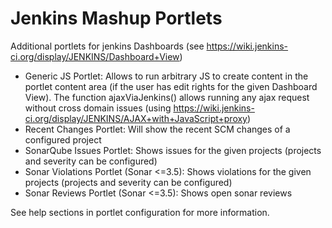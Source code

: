 Jenkins Mashup Portlets
=======================

Additional portlets for jenkins Dashboards (see https://wiki.jenkins-ci.org/display/JENKINS/Dashboard+View)

- Generic JS Portlet: Allows to run arbitrary JS to create content in the portlet 
  content area (if the user has edit rights for the given Dashboard View). The function ajaxViaJenkins() 
  allows running any ajax request without cross domain 
  issues (using https://wiki.jenkins-ci.org/display/JENKINS/AJAX+with+JavaScript+proxy)
- Recent Changes Portlet: Will show the recent SCM changes of a configured project
- SonarQube Issues Portlet: Shows issues for the given projects (projects and severity can be configured)
- Sonar Violations Portlet (Sonar <=3.5): Shows violations for the given projects (projects and severity can be configured)
- Sonar Reviews Portlet (Sonar <=3.5): Shows open sonar reviews

See help sections in portlet configuration for more information.